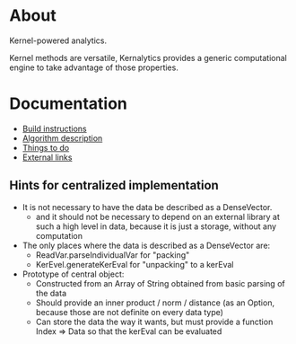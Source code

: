 # About

Kernel-powered analytics.

Kernel methods are versatile, Kernalytics provides a generic computational engine to take advantage of those properties.

# Documentation

- [Build instructions](kernalytics/doc/build.md)
- [Algorithm description](kernalytics/doc/algoDesc.md)
- [Things to do](TODO.md)
- [External links](kernalytics/doc/links.md)

## Hints for centralized implementation

- It is not necessary to have the data be described as a DenseVector.
	- and it should not be necessary to depend on an external library at such a high level in data, because it is just a storage, without any computation
- The only places where the data is described as a DenseVector are:
	- ReadVar.parseIndividualVar for "packing"
	- KerEvel.generateKerEval for "unpacking" to a kerEval
- Prototype of central object:
	- Constructed from an Array of String obtained from basic parsing of the data
	- Should provide an inner product / norm / distance (as an Option, because those are not definite on every data type)
	- Can store the data the way it wants, but must provide a function Index => Data so that the kerEval can be evaluated

